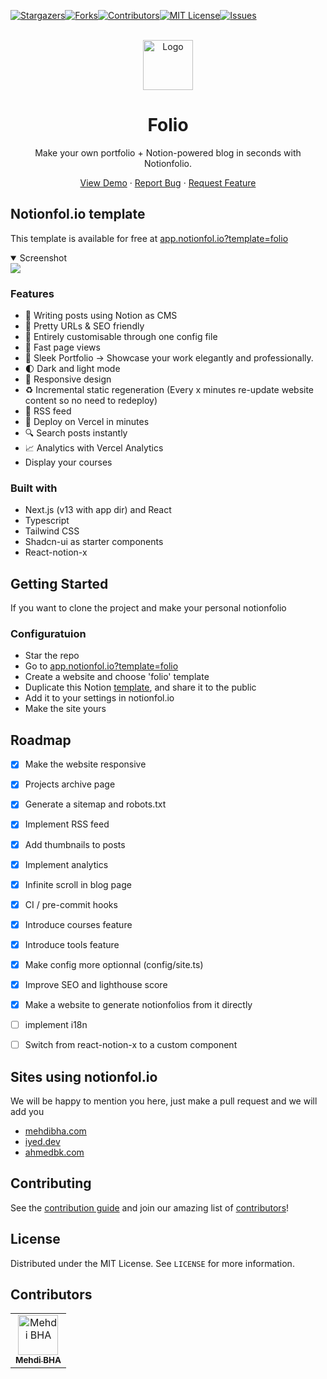 [![Stargazers][stars-shield]][stars-url][![Forks][forks-shield]][forks-url][![Contributors][contributors-shield]][contributors-url][![MIT License][license-shield]][license-url][![Issues][issues-shield]][issues-url]

<br/>
<div align="center">
  <a href="https://github.com/mehdibha/notionfolio">
    <img src="https://demo.notionfol.io/images/logo.png" alt="Logo" width="80" height="80">
  </a>
  <h1 align="center">Folio</h1>
  <p align="center">
    Make your own portfolio + Notion-powered blog in seconds with Notionfolio.
  </p>
  <p>
    
   <a href="https://demo.notionfol.io">View Demo</a>
    ·
    <a href="https://github.com/mehdibha/notionfolio/issues">Report Bug</a>
    ·
    <a href="https://github.com/mehdibha/notionfolio/issues">Request Feature</a>
  </p>
</div>

<!-- ABOUT THE PROJECT -->

## Notionfol.io template

This template is available for free at <a href="https://app.notionfol.io?template=folio">app.notionfol.io?template=folio</a>

<details open><summary>Screenshot</summary>
  <img src="https://notionfol.io/images/templates/folio.png">
</details>

### Features

- 📒 Writing posts using Notion as CMS
- 👀 Pretty URLs & SEO friendly
- 🤖 Entirely customisable through one config file
- 🚀 Fast page views
- 💼 Sleek Portfolio -> Showcase your work elegantly and professionally.
- 🌓 Dark and light mode
- 📱 Responsive design
- ♻️ Incremental static regeneration (Every x minutes re-update website content so no need to redeploy)
- 📰 RSS feed
- 🚀 Deploy on Vercel in minutes
- 🔍 Search posts instantly
- 📈 Analytics with Vercel Analytics
- Display your courses
  

### Built with

- Next.js (v13 with app dir) and React
- Typescript
- Tailwind CSS
- Shadcn-ui as starter components
- React-notion-x

## Getting Started

If you want to clone the project and make your personal notionfolio

### Configuratuion
- Star the repo
- Go to <a href="https://app.notionfol.io">app.notionfol.io?template=folio</a>
- Create a website and choose 'folio' template
- Duplicate this Notion [template](https://mehdibha.notion.site/11efa51a4fb34073acfe8ef1f70aa0cb), and share it to the public
- Add it to your settings in notionfol.io
- Make the site yours

## Roadmap

- [x] Make the website responsive
- [x] Projects archive page
- [x] Generate a sitemap and robots.txt
- [x] Implement RSS feed
- [x] Add thumbnails to posts
- [x] Implement analytics
- [x] Infinite scroll in blog page
- [x] CI / pre-commit hooks
- [x] Introduce courses feature
- [x] Introduce tools feature
- [x] Make config more optionnal (config/site.ts)
- [x] Improve SEO and lighthouse score
- [x] Make a website to generate notionfolios from it directly
- [ ] implement i18n
- [ ] Switch from react-notion-x to a custom component


## Sites using notionfol.io

We will be happy to mention you here, just make a pull request and we will add you

- [mehdibha.com](https://www.mehdibha.com)
- [iyed.dev](https://www.iyed.dev)
- [ahmedbk.com](https://www.ahmedbk.com)

<!-- CONTRIBUTING -->

## Contributing

See the [contribution guide](CONTRIBUTING.md) and join our amazing list of [contributors](https://github.com/mehdibha/notionfolio/graphs/contributors)!

<!-- LICENSE -->

## License

Distributed under the MIT License. See `LICENSE` for more information.

## Contributors

<table><tr align="left">
  <td align="center"><a href="https://github.com/mehdi-bha"><img src="https://avatars.githubusercontent.com/u/12223900?v=4" width="64px;"alt="Mehdi BHA"/><br/><sub><b>Mehdi BHA</b></sub></a></td>
</tr></table>

[contributors-shield]: https://img.shields.io/github/contributors/Mehdi-BHA/notionfolio.svg?style=for-the-badge
[contributors-url]: https://github.com/Mehdi-BHA/notionfolio/graphs/contributors
[forks-shield]: https://img.shields.io/github/forks/Mehdi-BHA/notionfolio.svg?style=for-the-badge
[forks-url]: https://github.com/Mehdi-BHA/notionfolio.svg/network/members
[stars-shield]: https://img.shields.io/github/stars/Mehdi-BHA/notionfolio.svg?style=for-the-badge
[stars-url]: https://github.com/Mehdi-BHA/notionfolio.svg/stargazers
[issues-shield]: https://img.shields.io/github/issues/Mehdi-BHA/notionfolio.svg?style=for-the-badge
[issues-url]: https://github.com/Mehdi-BHA/notionfolio.svg/issues
[license-shield]: https://img.shields.io/github/license/Mehdi-BHA/notionfolio.svg?style=for-the-badge
[license-url]: https://github.com/Mehdi-BHA/notionfolio.svg/blob/master/LICENSE.txt
